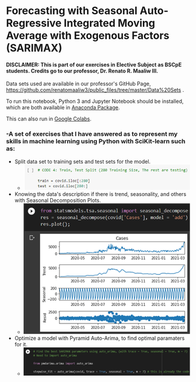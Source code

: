# Forecasting with Seasonal Auto-Regressive Integrated Moving Average with Exogenous Factors (SARIMAX)
#### DISCLAIMER: This is part of our exercises in Elective Subject as BSCpE students. Credits go to our professor, Dr. Renato R. Maaliw III.
Data sets used are available in our professor's GitHub Page, https://github.com/renatomaaliw3/public_files/tree/master/Data%20Sets .

To run this notebook, Python 3 and Jupyter Notebook should be installed, which are both available in [Anaconda Package](https://www.anaconda.com/products/distribution).

This can also run in [Google Colabs](colab.research.google.com).


### -A set of exercises that I have answered as to represent my skills in machine learning using Python with SciKit-learn such as:
- Split data set to training sets and test sets for the model.
  - ![](images/hab2.PNG)
- Knowing the data's description if there is trend, seasonality, and others with Seasonal Decomposition Plots.
  - ![](images/show1.png)
- Optimize a model with Pyramid Auto-Arima, to find optimal paramaters for it.
  - ![](images/show2.png)
